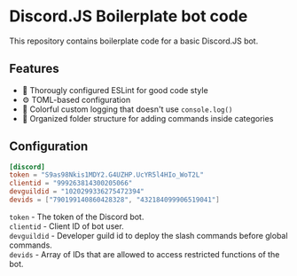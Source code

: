# Discord.JS Boilerplate bot code
This repository contains boilerplate code for a basic Discord.JS bot.

## Features
- 🌠 Thorougly configured ESLint for good code style
- ⚙️ TOML-based configuration
- 🌈 Colorful custom logging that doesn't use `console.log()`
- 📁 Organized folder structure for adding commands inside categories

## Configuration
```toml
[discord]
token = "S9as98Nkis1MDY2.G4UZHP.UcYR5l4HIo_WoT2L"
clientid = "999263814300205066"
devguildid = "1020299336275472394"
devids = ["790199140860428328", "432184099906519041"]
```
`token` - The token of the Discord bot.
<br>
`clientid` - Client ID of bot user.
<br>
`devguildid` - Developer guild id to deploy the slash commands before global commands.
<br>
`devids` - Array of IDs that are allowed to access restricted functions of the bot.
